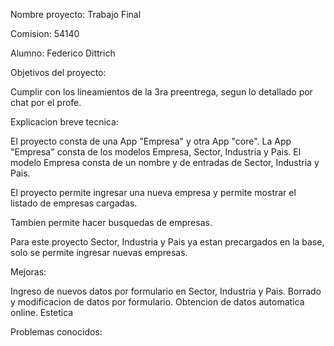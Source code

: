 Nombre proyecto:
Trabajo Final

Comision: 54140

Alumno: Federico Dittrich

Objetivos del proyecto:

Cumplir con los lineamientos de la 3ra preentrega, segun lo detallado por chat por el profe.

Explicacion breve tecnica:

El proyecto consta de una App "Empresa" y otra App "core". 
La App "Empresa" consta de los modelos Empresa, Sector, Industria y Pais. 
El modelo Empresa consta de un nombre y de entradas de Sector, Industria y Pais. 

El proyecto permite ingresar una nueva empresa y permite mostrar el listado de empresas cargadas. 

Tambien permite hacer busquedas de empresas.

Para este proyecto Sector, Industria y Pais ya estan precargados en la base, solo se permite ingresar nuevas empresas.

Mejoras:

Ingreso de nuevos datos por formulario en Sector, Industria y Pais. 
Borrado y modificacion de datos por formulario. 
Obtencion de datos automatica online. 
Estetica

Problemas conocidos:



